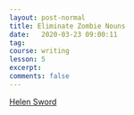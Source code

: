 ```yaml
---
layout: post-normal
title: Eliminate Zombie Nouns
date:   2020-03-23 09:00:11
tag:
course: writing
lesson: 5
excerpt:
comments: false
---
```





[Helen Sword](https://www.youtube.com/watch?v=dNlkHtMgcPQ)